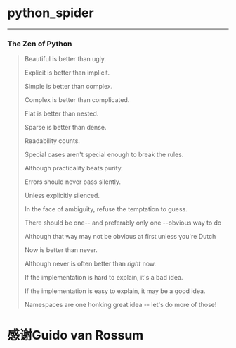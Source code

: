 # python_spider


------
### The Zen of Python

> Beautiful is better than ugly.
> 
> Explicit is better than implicit.
> 
> Simple is better than complex.
> 
> Complex is better than complicated.
> 
> Flat is better than nested.
> 
> Sparse is better than dense.
> 
> Readability counts.
> 
> Special cases aren't special enough to break the rules.
> 
> Although practicality beats purity.
> 
> Errors should never pass silently.
> 
> Unless explicitly silenced.
> 
> In the face of ambiguity, refuse the temptation to guess.
> 
> There should be one-- and preferably only one --obvious way to do
> 
> Although that way may not be obvious at first unless you're Dutch
> 
> Now is better than never.
> 
> Although never is often better than *right* now.
> 
> If the implementation is hard to explain, it's a bad idea.
> 
> If the implementation is easy to explain, it may be a good idea.
> 
> Namespaces are one honking great idea -- let's do more of those!

# 感谢Guido van Rossum
